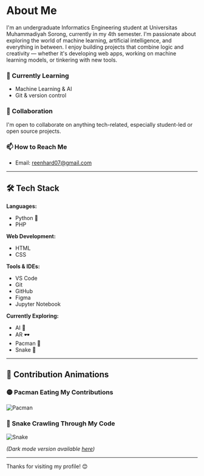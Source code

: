 # About Me

I'm an undergraduate Informatics Engineering student at Universitas Muhammadiyah Sorong, currently in my 4th semester. I'm passionate about exploring the world of machine learning, artificial intelligence, and everything in between. I enjoy building projects that combine logic and creativity — whether it's developing web apps, working on machine learning models, or tinkering with new tools.

### 🌱 Currently Learning
- Machine Learning & AI
- Git & version control

### 🤝 Collaboration
I'm open to collaborate on anything tech-related, especially student-led or open source projects.

### 📫 How to Reach Me
- Email: [reenhard07@gmail.com](mailto:reenhard07@gmail.com)

---

## 🛠️ Tech Stack

**Languages:**  
- Python 🐍
- PHP  

**Web Development:**  
- HTML
- CSS  

**Tools & IDEs:**  
- VS Code
- Git
- GitHub
- Figma
- Jupyter Notebook  

**Currently Exploring:**  
- AI 🤖  
- AR 🕶️  
- Pacman 👾  
- Snake 🐍  

---

## 👾 Contribution Animations

### 🟡 Pacman Eating My Contributions  
![Pacman](https://raw.githubusercontent.com/itsnev1lle/itsnev1lle/output/pacman.svg)

### 🐍 Snake Crawling Through My Code  
![Snake](https://raw.githubusercontent.com/itsnev1lle/itsnev1lle/output/dist/snake.svg)

*(Dark mode version available [here](https://raw.githubusercontent.com/itsnev1lle/itsnev1lle/output/dist/snake-dark.svg))*

---

Thanks for visiting my profile! 😊
